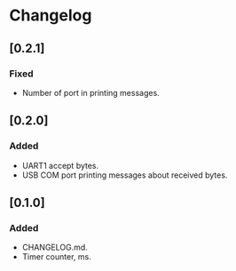 # Changelog

## [0.2.1]

### Fixed

- Number of port in printing messages.

## [0.2.0]

### Added

- UART1 accept bytes.
- USB COM port printing messages about received bytes.

## [0.1.0]

### Added

- CHANGELOG.md.
- Timer counter, ms.